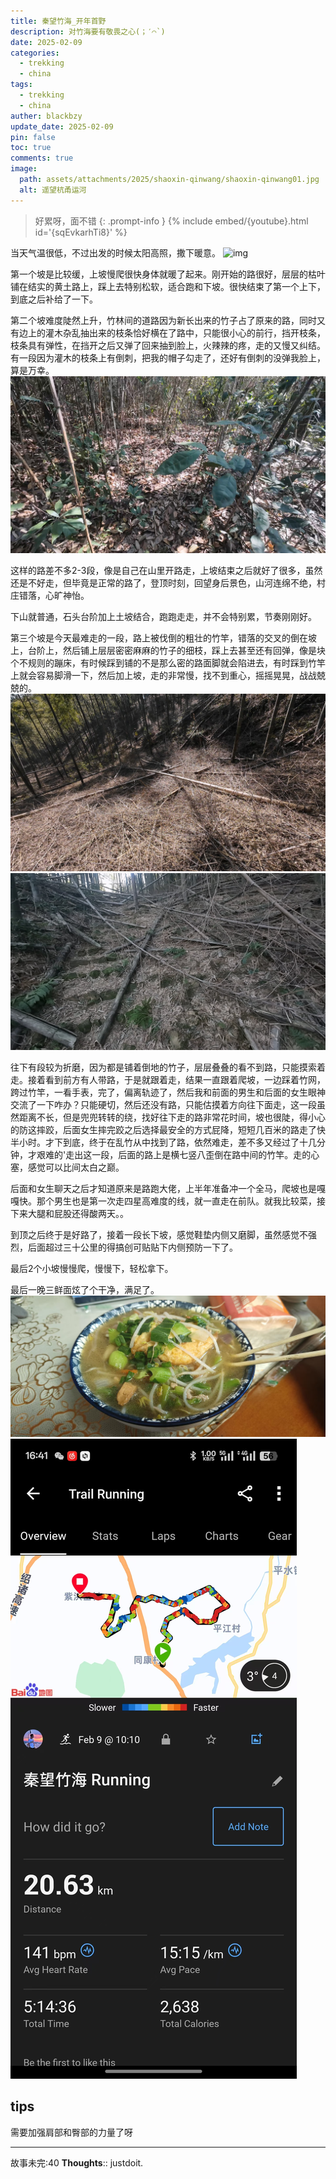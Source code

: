 ```yaml
---
title: 秦望竹海_开年首野
description: 对竹海要有敬畏之心(；′⌒`)
date: 2025-02-09
categories:
  - trekking
  - china
tags:
  - trekking
  - china
auther: blackbzy
update_date: 2025-02-09
pin: false
toc: true
comments: true
image:
  path: assets/attachments/2025/shaoxin-qinwang/shaoxin-qinwang01.jpg
  alt: 遥望杭甬运河
---
```


> 好累呀，面不错
{: .prompt-info }
{% include embed/{youtube}.html id='{sqEvkarhTi8}' %}

当天气温很低，不过出发的时候太阳高照，撒下暖意。
![img](assets/attachments/2025/shaoxin-qinwang/shaoxin-qinwang02.jpg)

第一个坡是比较缓，上坡慢爬很快身体就暖了起来。刚开始的路很好，层层的枯叶铺在结实的黄土路上，踩上去特别松软，适合跑和下坡。很快结束了第一个上下，到底之后补给了一下。

第二个坡难度陡然上升，竹林间的道路因为新长出来的竹子占了原来的路，同时又有边上的灌木杂乱抽出来的枝条恰好横在了路中，只能很小心的前行，挡开枝条，枝条具有弹性，在挡开之后又弹了回来抽到脸上，火辣辣的疼，走的又慢又纠结。有一段因为灌木的枝条上有倒刺，把我的帽子勾走了，还好有倒刺的没弹我脸上，算是万幸。
![img](assets/attachments/2025/shaoxin-qinwang/shaoxin-qinwang03.jpg)

这样的路差不多2-3段，像是自己在山里开路走，上坡结束之后就好了很多，虽然还是不好走，但毕竟是正常的路了，登顶时刻，回望身后景色，山河连绵不绝，村庄错落，心旷神怡。

下山就普通，石头台阶加上土坡结合，跑跑走走，并不会特别累，节奏刚刚好。

第三个坡是今天最难走的一段，路上被伐倒的粗壮的竹竿，错落的交叉的倒在坡上，台阶上，然后铺上层层密密麻麻的竹子的细枝，踩上去甚至还有回弹，像是块个不规则的蹦床，有时候踩到铺的不是那么密的路面脚就会陷进去，有时踩到竹竿上就会容易脚滑一下，然后加上坡，走的非常慢，找不到重心，摇摇晃晃，战战兢兢的。
![img](assets/attachments/2025/shaoxin-qinwang/shaoxin-qinwang04.jpg)
![img](assets/attachments/2025/shaoxin-qinwang/shaoxin-qinwang05.jpg)

往下有段较为折磨，因为都是铺着倒地的竹子，层层叠叠的看不到路，只能摸索着走。接着看到前方有人带路，于是就跟着走，结果一直跟着爬坡，一边踩着竹网，跨过竹竿，一看手表，完了，偏离轨迹了，然后我和前面的男生和后面的女生眼神交流了一下咋办？只能硬切，然后还没有路，只能估摸着方向往下面走，这一段虽然距离不长，但是兜兜转转的绕，找好往下走的路非常花时间，坡也很陡，得小心的防这摔跤，后面女生摔完跤之后选择最安全的方式屁降，短短几百米的路走了快半小时。才下到底，终于在乱竹从中找到了路，依然难走，差不多又经过了十几分钟，才艰难的'走出这一段，后面的路上是横七竖八歪倒在路中间的竹竿。走的心塞，感觉可以比间太白之巅。

后面和女生聊天之后才知道原来是路跑大佬，上半年准备冲一个全马，爬坡也是嘎嘎快。那个男生也是第一次走四星高难度的线，就一直走在前队。就我比较菜，接下来大腿和屁股还得酸两天。。

到顶之后终于是好路了，接着一段长下坡，感觉鞋垫内侧又磨脚，虽然感觉不强烈，后面超过三十公里的得搞创可贴贴下内侧预防一下了。

最后2个小坡慢慢爬，慢慢下，轻松拿下。

最后一晚三鲜面炫了个干净，满足了。
![img](assets/attachments/2025/shaoxin-qinwang/shaoxin-qinwang06.jpg)
![img](assets/attachments/2025/shaoxin-qinwang/shaoxin-qinwang07.jpg)

## tips
需要加强肩部和臀部的力量了呀

---
故事未完:40
**Thoughts**:: justdoit.
